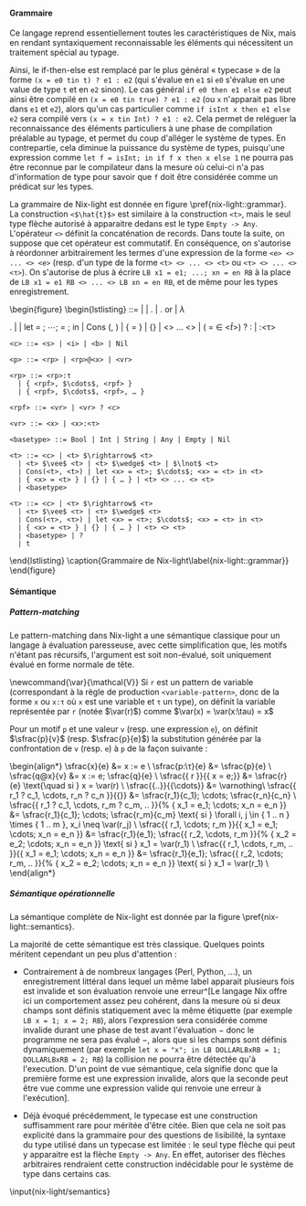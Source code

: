 #### Grammaire

Ce langage reprend essentiellement toutes les caractéristiques de Nix, mais en
rendant syntaxiquement reconnaissable les éléments qui nécessitent un traitement
spécial au typage.

Ainsi, le if-then-else est remplacé par le plus général « typecase » de la
forme `(x = e0 tin t) ? e1 : e2` (qui s'évalue en `e1` si `e0` s'évalue en une
value de type `t` et en `e2` sinon). Le cas général `if e0 then e1 else e2`
peut ainsi être compilé en `(x = e0 tin true) ? e1 : e2` (ou `x` n'apparait pas
libre dans `e1` et `e2`), alors qu'un cas particulier comme
`if isInt x then e1 else e2` sera compilé vers `(x = x tin Int) ? e1 : e2`.
Cela permet de reléguer la reconnaissance des éléments particuliers à une phase
de compilation préalable au typage, et permet du coup d'alléger le système de
types. En contrepartie, cela diminue la puissance du système de types,
puisqu'une expression comme `let f = isInt; in if f x then x else 1` ne pourra
pas être reconnue par le compilateur dans la mesure où celui-ci n'a pas
d'information de type pour savoir que `f` doit être considérée comme un
prédicat sur les types.

La grammaire de Nix-light est donnée en figure \pref{nix-light::grammar}.
La construction `<$\hat{t}$>` est similaire à la construction `<t>`, mais le
seul type flèche autorisé à apparaitre dedans est le type `Empty -> Any`.
L'opérateur `<>` définit la concaténation de records.
Dans toute la suite, on suppose que cet opérateur est commutatif. En
conséquence, on s'autorise à réordonner arbitrairement les termes d'une
expression de la forme `<e> <> ... <> <e>` (resp. d'un type de la forme `<t> <>
... <> <t>` ou `<τ> <> ... <> <τ>`).
On s'autorise de plus à écrire `LB x1 = e1; ...; xn = en RB` à la place de `LB
x1 = e1 RB <> ... <> LB xn = en RB`, et de même pour les types enregistrement.

\begin{figure}
  \begin{lstlisting}
    <e> ::=
        <x> | <c>
      | <e>.<a> | <e>.<a> or <e>
      | $\lambda$<p>.<e> | <e> <e>
      | let <vr> = <e>; $\cdots{}$; <vr> = <e>; in <e>
      | Cons (<e>, <e>)
      | { <x> = <e> } | {} | <e> <> ... <> <e>
      | (<x> = <e> $\in$ <$\hat{t}$>) ? <e> : <e>
      | <e>:<τ>

    <c> ::= <s> | <i> | <b> | Nil

    <p> ::= <rp> | <rp>@<x> | <vr>

    <rp> ::= <rp>:τ
      | { <rpf>, $\cdots$, <rpf> }
      | { <rpf>, $\cdots$, <rpf>, … }

    <rpf> ::= <vr> | <vr> ? <c>

    <vr> ::= <x> | <x>:<τ>

    <basetype> ::= Bool | Int | String | Any | Empty | Nil

    <t> ::= <c> | <t> $\rightarrow$ <t>
      | <t> $\vee$ <t> | <t> $\wedge$ <t> | $\lnot$ <t>
      | Cons(<t>, <t>) | let <x> = <t>; $\cdots$; <x> = <t> in <t>
      | { <x> = <t> } | {} | { … } | <t> <> ... <> <t>
      | <basetype>

    <τ> ::= <c> | <τ> $\rightarrow$ <τ>
      | <τ> $\vee$ <τ> | <τ> $\wedge$ <τ>
      | Cons(<τ>, <τ>) | let <x> = <τ>; $\cdots$; <x> = <τ> in <τ>
      | { <x> = <τ> } | {} | { … } | <τ> <> <τ>
      | <basetype> | ?
      | t
  \end{lstlisting}
  \caption{Grammaire de Nix-light\label{nix-light::grammar}}
\end{figure}

#### Sémantique

##### Pattern-matching

Le pattern-matching dans Nix-light a une sémantique classique pour un langage à
évaluation paresseuse, avec cette simplification que, les motifs n'étant pas
récursifs, l'argument est soit non-évalué, soit uniquement évalué en forme
normale de tête.

\newcommand{\var}{\mathcal{V}}
Si `r` est un pattern de variable (correspondant à la règle de production
`<variable-pattern>`, donc de la forme `x` ou `x:τ` où `x` est une variable et
`τ` un type), on définit la variable représentée par `r` (notée $\var(r)$)
comme $\var(x) = \var(x:\tau) = x$

Pour un motif `p` et une valeur `v` (resp. une expression `e`), on définit
$\sfrac{p}{v}$ (resp. $\sfrac{p}{e}$) la substitution générée par la
confrontation de `v` (resp. `e`) à `p` de la façon suivante :

\begin{align*}
  \sfrac{x}{e}    &= x := e \\
  \sfrac{p:\τ}{e}  &= \sfrac{p}{e} \\
  \sfrac{q@x}{v}  &= x := e; \sfrac{q}{e} \\
  \sfrac{\{ r \}}{\{ x = e;\}}
   &= \sfrac{r}{e} \text{\quad si } x = \var(r) \\
  \sfrac{\{..\}}{\{\cdots\}} &= \varnothing\\
  \sfrac{\{ r_1 ? c_1, \cdots, r_n ? c_n \}}{\{\}}
   &= \sfrac{r_1}{c_1}; \cdots; \sfrac{r_n}{c_n} \\
  \sfrac{\{ r_1 ? c_1, \cdots, r_m ? c_m, .. \}}{%
    \{ x_1 = e_1; \cdots; x_n = e_n \}}
   &= \sfrac{r_1}{c_1}; \cdots; \sfrac{r_m}{c_m}
    \text{ si } \forall i, j \in \{ 1 .. n \} \times \{ 1 .. m \},
      x_i \neq \var(r_j) \\
  \sfrac{\{ r_1, \cdots; r_m \}}{\{ x_1 = e_1; \cdots; x_n = e_n \}}
   &= \sfrac{r_1}{e_1}; \sfrac{\{ r_2, \cdots, r_m \}}{%
     \{ x_2 = e_2; \cdots; x_n = e_n \}}
  \text{ si } x_1 = \var(r_1) \\
  \sfrac{\{ r_1, \cdots, r_m, .. \}}{\{ x_1 = e_1; \cdots; x_n = e_n \}}
   &= \sfrac{r_1}{e_1}; \sfrac{\{ r_2, \cdots; r_m, .. \}}{%
     \{ x_2 = e_2; \cdots; x_n = e_n \}}
  \text{ si } x_1 = \var(r_1) \\
\end{align*}

##### Sémantique opérationnelle

La sémantique complète de Nix-light est donnée par la
figure \pref{nix-light::semantics}.

La majorité de cette sémantique est très classique. Quelques points méritent
cependant un peu plus d'attention :

- Contrairement à de nombreux langages (Perl, Python, …), un enregistrement
  littéral dans lequel un même label apparait plusieurs fois est invalide et
  son évaluation renvoie une erreur^[Le langage Nix offre ici un comportement
  assez peu cohérent, dans la mesure où si deux champs sont définis
  statiquement avec la même étiquette (par exemple `LB x = 1; x = 2; RB`),
  alors l'expression sera considérée comme invalide durant une phase de test
  avant l'évaluation − donc le programme ne sera pas évalué −, alors que si les
  champs sont définis dynamiquement (par exemple `let x = "x"; in LB
  DOLLARLBxRB = 1; DOLLARLBxRB = 2; RB`) la collision ne pourra être détectée
  qu'à l'execution. D'un point de vue sémantique, cela signifie donc que la
  première forme est une expression invalide, alors que la seconde peut être
  vue comme une expression valide qui renvoie une erreur à l'exécution].

- Déjà évoqué précédemment, le typecase est une construction suffisamment rare
  pour méritée d'être citée.
  Bien que cela ne soit pas explicité dans la grammaire pour des questions de
  lisibilité, la syntaxe du type utilisé dans un typecase est limitée : le seul
  type flèche qui peut y apparaitre est la flèche `Empty -> Any`.
  En effet, autoriser des flèches arbitraires rendraient cette construction
  indécidable pour le système de type dans certains cas.

\input{nix-light/semantics}

